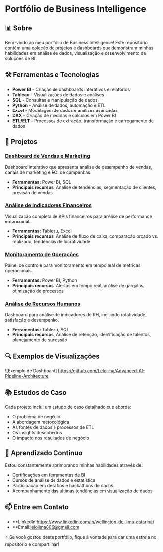 # Portfólio de Business Intelligence

## 📊 Sobre

Bem-vindo ao meu portfólio de Business Intelligence! Este repositório contém uma coleção de projetos e dashboards que demonstram minhas habilidades em análise de dados, visualização e desenvolvimento de soluções de BI.

## 🛠️ Ferramentas e Tecnologias

- **Power BI** - Criação de dashboards interativos e relatórios
- **Tableau** - Visualizações de dados e análises
- **SQL** - Consultas e manipulação de dados
- **Python** - Análise de dados, automação e ETL
- **Excel** - Modelagem de dados e análises avançadas
- **DAX** - Criação de medidas e cálculos em Power BI
- **ETL/ELT** - Processos de extração, transformação e carregamento de dados

## 📂 Projetos

### [Dashboard de Vendas e Marketing]()
Dashboard interativo que apresenta análise de desempenho de vendas, canais de marketing e ROI de campanhas.
* **Ferramentas:** Power BI, SQL
* **Principais recursos:** Análise de tendências, segmentação de clientes, previsão de vendas

### [Análise de Indicadores Financeiros]()
Visualização completa de KPIs financeiros para análise de performance empresarial.
* **Ferramentas:** Tableau, Excel
* **Principais recursos:** Análise de fluxo de caixa, comparação orçado vs. realizado, tendências de lucratividade

### [Monitoramento de Operações]()
Painel de controle para monitoramento em tempo real de métricas operacionais.
* **Ferramentas:** Power BI, Python
* **Principais recursos:** Alertas em tempo real, análise de gargalos, otimização de processos

### [Análise de Recursos Humanos]()
Dashboard para análise de indicadores de RH, incluindo rotatividade, satisfação e desempenho.
* **Ferramentas:** Tableau, SQL
* **Principais recursos:** Análise de retenção, identificação de talentos, planejamento de sucessão

## 🔍 Exemplos de Visualizações

![Exemplo de Dashboard] https://github.com/Lelolima/Advanced-AI-Pipeline-Architecture

## 📚 Estudos de Caso

Cada projeto inclui um estudo de caso detalhado que aborda:
- O problema de negócio
- A abordagem metodológica
- As fontes de dados e processos de ETL
- Os insights descobertos
- O impacto nos resultados de negócio

## 🌱 Aprendizado Contínuo

Estou constantemente aprimorando minhas habilidades através de:
- Certificações em ferramentas de BI
- Cursos de análise de dados e estatística
- Participação em desafios e hackathons de dados
- Acompanhamento das últimas tendências em visualização de dados

## 📫 Entre em Contato

- **LinkedIn:https://www.linkedin.com/in/wellington-de-lima-catarina/
- **Email:lelolima806@gmail.com


⭐ Se você gostou deste portfólio, fique à vontade para dar uma estrela no repositório e compartilhar!

